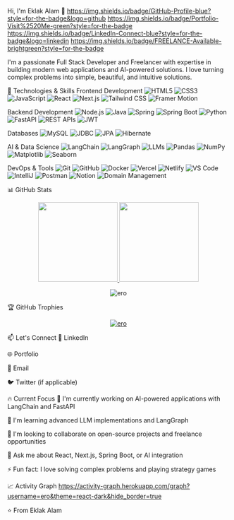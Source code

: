 Hi, I'm Eklak Alam 👋
https://img.shields.io/badge/GitHub-Profile-blue?style=for-the-badge&logo=github
https://img.shields.io/badge/Portfolio-Visit%2520Me-green?style=for-the-badge
https://img.shields.io/badge/LinkedIn-Connect-blue?style=for-the-badge&logo=linkedin
https://img.shields.io/badge/FREELANCE-Available-brightgreen?style=for-the-badge

I'm a passionate Full Stack Developer and Freelancer with expertise in building modern web applications and AI-powered solutions. I love turning complex problems into simple, beautiful, and intuitive solutions.

🚀 Technologies & Skills
Frontend Development
<img src="https://img.shields.io/badge/HTML5-E34F26?style=for-the-badge&logo=html5&logoColor=white" alt="HTML5"> <img src="https://img.shields.io/badge/CSS3-1572B6?style=for-the-badge&logo=css3&logoColor=white" alt="CSS3"> <img src="https://img.shields.io/badge/JavaScript-F7DF1E?style=for-the-badge&logo=javascript&logoColor=black" alt="JavaScript"> <img src="https://img.shields.io/badge/React-61DAFB?style=for-the-badge&logo=react&logoColor=black" alt="React"> <img src="https://img.shields.io/badge/Next.js-000000?style=for-the-badge&logo=next.js&logoColor=white" alt="Next.js"> <img src="https://img.shields.io/badge/Tailwind_CSS-38B2AC?style=for-the-badge&logo=tailwind-css&logoColor=white" alt="Tailwind CSS"> <img src="https://img.shields.io/badge/Framer_Motion-0055FF?style=for-the-badge&logo=framer&logoColor=white" alt="Framer Motion">

Backend Development
<img src="https://img.shields.io/badge/Node.js-339933?style=for-the-badge&logo=node.js&logoColor=white" alt="Node.js"> <img src="https://img.shields.io/badge/Java-007396?style=for-the-badge&logo=java&logoColor=white" alt="Java"> <img src="https://img.shields.io/badge/Spring-6DB33F?style=for-the-badge&logo=spring&logoColor=white" alt="Spring"> <img src="https://img.shields.io/badge/Spring_Boot-6DB33F?style=for-the-badge&logo=spring-boot&logoColor=white" alt="Spring Boot"> <img src="https://img.shields.io/badge/Python-3776AB?style=for-the-badge&logo=python&logoColor=white" alt="Python"> <img src="https://img.shields.io/badge/FastAPI-009688?style=for-the-badge&logo=fastapi&logoColor=white" alt="FastAPI"> <img src="https://img.shields.io/badge/REST%20APIs-FF6C37?style=for-the-badge&logo=rest&logoColor=white" alt="REST APIs"> <img src="https://img.shields.io/badge/JWT-000000?style=for-the-badge&logo=json-web-tokens&logoColor=white" alt="JWT">

Databases
<img src="https://img.shields.io/badge/MySQL-4479A1?style=for-the-badge&logo=mysql&logoColor=white" alt="MySQL"> <img src="https://img.shields.io/badge/JDBC-007396?style=for-the-badge&logo=java&logoColor=white" alt="JDBC"> <img src="https://img.shields.io/badge/JPA-6DB33F?style=for-the-badge&logo=spring&logoColor=white" alt="JPA"> <img src="https://img.shields.io/badge/Hibernate-59666C?style=for-the-badge&logo=hibernate&logoColor=white" alt="Hibernate">

AI & Data Science
<img src="https://img.shields.io/badge/LangChain-FF6B00?style=for-the-badge" alt="LangChain"> <img src="https://img.shields.io/badge/LangGraph-00A86B?style=for-the-badge" alt="LangGraph"> <img src="https://img.shields.io/badge/LLMs-000000?style=for-the-badge" alt="LLMs"> <img src="https://img.shields.io/badge/Pandas-150458?style=for-the-badge&logo=pandas&logoColor=white" alt="Pandas"> <img src="https://img.shields.io/badge/NumPy-013243?style=for-the-badge&logo=numpy&logoColor=white" alt="NumPy"> <img src="https://img.shields.io/badge/Matplotlib-11557C?style=for-the-badge&logo=python&logoColor=white" alt="Matplotlib"> <img src="https://img.shields.io/badge/Seaborn-4C72B0?style=for-the-badge" alt="Seaborn">

DevOps & Tools
<img src="https://img.shields.io/badge/Git-F05032?style=for-the-badge&logo=git&logoColor=white" alt="Git"> <img src="https://img.shields.io/badge/GitHub-181717?style=for-the-badge&logo=github&logoColor=white" alt="GitHub"> <img src="https://img.shields.io/badge/Docker-2496ED?style=for-the-badge&logo=docker&logoColor=white" alt="Docker"> <img src="https://img.shields.io/badge/Vercel-000000?style=for-the-badge&logo=vercel&logoColor=white" alt="Vercel"> <img src="https://img.shields.io/badge/Netlify-00C7B7?style=for-the-badge&logo=netlify&logoColor=white" alt="Netlify"> <img src="https://img.shields.io/badge/VS_Code-007ACC?style=for-the-badge&logo=visual-studio-code&logoColor=white" alt="VS Code"> <img src="https://img.shields.io/badge/IntelliJ-000000?style=for-the-badge&logo=intellij-idea&logoColor=white" alt="IntelliJ"> <img src="https://img.shields.io/badge/Postman-FF6C37?style=for-the-badge&logo=postman&logoColor=white" alt="Postman"> <img src="https://img.shields.io/badge/Notion-000000?style=for-the-badge&logo=notion&logoColor=white" alt="Notion"> <img src="https://img.shields.io/badge/Domain_Management-FF6C37?style=for-the-badge&logo=domain&logoColor=white" alt="Domain Management">

📊 GitHub Stats
<p align="center"> <a href="https://github.com/ero"> <img height="180em" src="https://github-readme-stats.vercel.app/api?username=ero&show_icons=true&theme=radical&count_private=true&include_all_commits=true" /> <img height="180em" src="https://github-readme-stats.vercel.app/api/top-langs/?username=ero&layout=compact&theme=radical&langs_count=8" /> </a> </p><p align="center"> <img src="https://github-readme-streak-stats.herokuapp.com/?user=ero&theme=radical" alt="ero" /> </p>
🏆 GitHub Trophies
<p align="center"> <a href="https://github.com/ryo-ma/github-profile-trophy"> <img src="https://github-profile-trophy.vercel.app/?username=ero&theme=radical&no-frame=true&row=1&column=7" alt="ero" /> </a> </p>
📫 Let's Connect
💼 LinkedIn

🌐 Portfolio

📧 Email

🐦 Twitter (if applicable)

🔥 Current Focus
🔭 I'm currently working on AI-powered applications with LangChain and FastAPI

🌱 I'm learning advanced LLM implementations and LangGraph

👯 I'm looking to collaborate on open-source projects and freelance opportunities

💬 Ask me about React, Next.js, Spring Boot, or AI integration

⚡ Fun fact: I love solving complex problems and playing strategy games

📈 Activity Graph
https://activity-graph.herokuapp.com/graph?username=ero&theme=react-dark&hide_border=true

⭐️ From Eklak Alam

